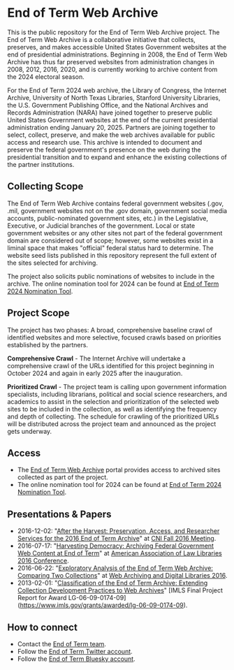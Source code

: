 # End of Term Web Archive

This is the public repository for the End of Term Web Archive project. The End of Term Web Archive is a collaborative initiative that collects, preserves, and makes accessible United States Government websites at the end of presidential administrations. Beginning in 2008, the End of Term Web Archive has thus far preserved websites from administration changes in 2008, 2012, 2016, 2020, and is currently working to archive content from the 2024 electoral season. 

For the End of Term 2024 web archive, the Library of Congress, the Internet Archive, University of North Texas Libraries, Stanford University Libraries, the U.S. Government Publishing Office, and the National Archives and Records Administration (NARA) have joined together to preserve public United States Government websites at the end of the current presidential administration ending January 20, 2025. Partners are joining together to select, collect, preserve, and make the web archives available for public access and research use. This archive is intended to document and preserve the federal government's presence on the web during the presidential transition and to expand and enhance the existing collections of the partner institutions.

## Collecting Scope
The End of Term Web Archive contains federal government websites (.gov, .mil, government websites not on the .gov domain, government social media accounts, public-nominated government sites, etc.) in the Legislative, Executive, or Judicial branches of the government. Local or state government websites or any other sites not part of the federal government domain are considered out of scope; however, some websites exist in a liminal space that makes "official" federal status hard to determine. The website seed lists published in this repository represent the full extent of the sites selected for archiving.

The project also solicits public nominations of websites to include in the archive. The online nomination tool for 2024 can be found at [End of Term 2024 Nomination Tool](https://digital2.library.unt.edu/nomination/eth2024/about/). 

## Project Scope
The project has two phases: A broad, comprehensive baseline crawl of identified websites and more selective, focused crawls based on priorities established by the partners.

**Comprehensive Crawl** - The Internet Archive will undertake a comprehensive crawl of the URLs identified for this project beginning in October 2024 and again in early 2025 after the inauguration.

**Prioritized Crawl** - The project team is calling upon government information specialists, including librarians, political and social science researchers, and academics to assist in the selection and prioritization of the selected web sites to be included in the collection, as well as identifying the frequency and depth of collecting. The schedule for crawling of the prioritized URLs will be distributed across the project team and announced as the project gets underway.

## Access
* The [End of Term Web Archive](https://eotarchive.org) portal provides access to archived sites collected as part of the project.
* The online nomination tool for 2024 can be found at [End of Term 2024 Nomination Tool](https://digital2.library.unt.edu/nomination/eth2024/about/).

## Presentations & Papers
* 2016-12-02: "[After the Harvest: Preservation, Access, and Researcher Services for the 2016 End of Term Archive](https://docs.google.com/presentation/d/1_eBnTjaTeFnD5diGhIWDy00Vgousffl5kCF-ErZ0wZ0/edit#slide=id.g153e4cbb38_0_0)" at [CNI Fall 2016 Meeting](https://www.cni.org/events/membership-meetings/past-meetings/fall-2016).
* 2016-07-17: "[Harvesting Democracy: Archiving Federal Government Web Content at End of Term](https://docs.google.com/presentation/d/17-VoM_8ykrWdX-ys-L66xedPwTcQBVsdcW-kQdfVoDc/edit#slide=id.g153e4cbb38_0_0)" at [American Association of Law Libraries 2016 Conference](https://web.archive.org/web/20160920095335/http://www.aallnet.org/mm/Education/aall2go/amrecordings/aall2016/aall16a7.html).
* 2016-06-22: "[Exploratory Analysis of the End of Term Web Archive: Comparing Two Collections](http://digital.library.unt.edu/ark:/67531/metadc854115/m2/1/high_res_d/wadl_2016_eot.pdf)" at [Web Archiving and Digital Libraries 2016](https://web.archive.org/web/20160920093038/http://fox.cs.vt.edu/wadl2016.html).
* 2013-02-01: "[Classification of the End of Term Archive: Extending Collection Development Practices to Web Archives](http://digital.library.unt.edu/ark:/67531/metadc152437/m2/1/high_res_d/LG-06-09-0174-09_UNT_Feb2013_FINAL.pdf)" [IMLS Final Project Report for Award LG-06-09-0174-09] (https://www.imls.gov/grants/awarded/lg-06-09-0174-09).

## How to connect
* Contact the [End of Term team](mailto:eot-info@archive.org).
* Follow the [End of Term Twitter account](https://twitter.com/eotarchive).
* Follow the [End of Term Bluesky account](https://bsky.app/profile/eotarchive.org).
